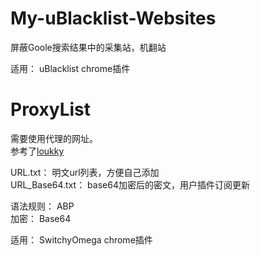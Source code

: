 # My-uBlacklist-Websites  
屏蔽Goole搜索结果中的采集站，机翻站  

适用： uBlacklist chrome插件  


# ProxyList  
需要使用代理的网址。  
参考了[loukky](https://loukky.com/archives/861)   

URL.txt： 明文url列表，方便自己添加  
URL_Base64.txt： base64加密后的密文，用户插件订阅更新  

语法规则： ABP   
加密： Base64  

适用： SwitchyOmega chrome插件





